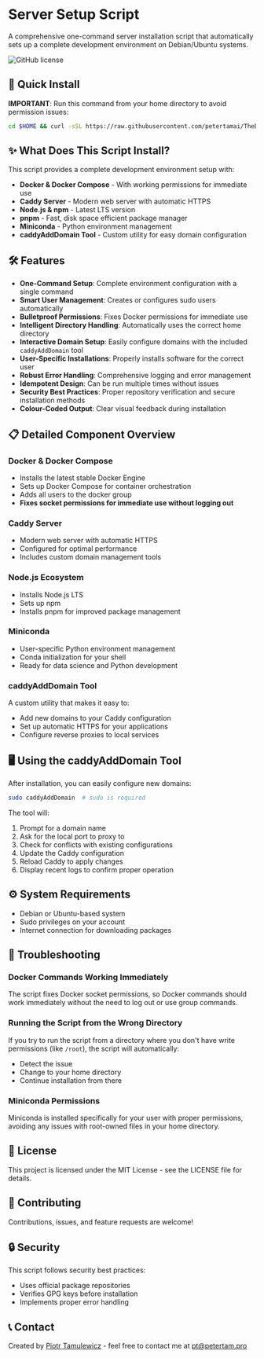 # Server Setup Script

A comprehensive one-command server installation script that automatically sets up a complete development environment on Debian/Ubuntu systems.

![GitHub license](https://img.shields.io/badge/license-MIT-blue.svg)

## 🚀 Quick Install

**IMPORTANT**: Run this command from your home directory to avoid permission issues:

```bash
cd $HOME && curl -sSL https://raw.githubusercontent.com/petertamai/TheBasicSetup/main/setup.sh -o setup.sh && chmod +x setup.sh && bash setup.sh
```

## ✨ What Does This Script Install?

This script provides a complete development environment setup with:

- **Docker & Docker Compose** - With working permissions for immediate use
- **Caddy Server** - Modern web server with automatic HTTPS
- **Node.js & npm** - Latest LTS version
- **pnpm** - Fast, disk space efficient package manager
- **Miniconda** - Python environment management
- **caddyAddDomain Tool** - Custom utility for easy domain configuration

## 🛠️ Features

- **One-Command Setup**: Complete environment configuration with a single command
- **Smart User Management**: Creates or configures sudo users automatically
- **Bulletproof Permissions**: Fixes Docker permissions for immediate use
- **Intelligent Directory Handling**: Automatically uses the correct home directory
- **Interactive Domain Setup**: Easily configure domains with the included `caddyAddDomain` tool
- **User-Specific Installations**: Properly installs software for the correct user
- **Robust Error Handling**: Comprehensive logging and error management
- **Idempotent Design**: Can be run multiple times without issues
- **Security Best Practices**: Proper repository verification and secure installation methods
- **Colour-Coded Output**: Clear visual feedback during installation

## 📋 Detailed Component Overview

### Docker & Docker Compose
- Installs the latest stable Docker Engine
- Sets up Docker Compose for container orchestration
- Adds all users to the docker group
- **Fixes socket permissions for immediate use without logging out**

### Caddy Server
- Modern web server with automatic HTTPS
- Configured for optimal performance
- Includes custom domain management tools

### Node.js Ecosystem
- Installs Node.js LTS
- Sets up npm
- Installs pnpm for improved package management

### Miniconda
- User-specific Python environment management
- Conda initialization for your shell
- Ready for data science and Python development

### caddyAddDomain Tool
A custom utility that makes it easy to:
- Add new domains to your Caddy configuration
- Set up automatic HTTPS for your applications
- Configure reverse proxies to local services

## 🖥️ Using the caddyAddDomain Tool

After installation, you can easily configure new domains:

```bash
sudo caddyAddDomain  # sudo is required
```

The tool will:
1. Prompt for a domain name
2. Ask for the local port to proxy to
3. Check for conflicts with existing configurations
4. Update the Caddy configuration
5. Reload Caddy to apply changes
6. Display recent logs to confirm proper operation

## ⚙️ System Requirements

- Debian or Ubuntu-based system
- Sudo privileges on your account
- Internet connection for downloading packages

## 🔧 Troubleshooting

### Docker Commands Working Immediately
The script fixes Docker socket permissions, so Docker commands should work immediately without the need to log out or use group commands.

### Running the Script from the Wrong Directory
If you try to run the script from a directory where you don't have write permissions (like `/root`), the script will automatically:
- Detect the issue
- Change to your home directory
- Continue installation from there

### Miniconda Permissions
Miniconda is installed specifically for your user with proper permissions, avoiding any issues with root-owned files in your home directory.

## 📄 License

This project is licensed under the MIT License - see the LICENSE file for details.

## 🤝 Contributing

Contributions, issues, and feature requests are welcome!

## 🔒 Security

This script follows security best practices:
- Uses official package repositories
- Verifies GPG keys before installation
- Implements proper error handling

## 📞 Contact

Created by [Piotr Tamulewicz](https://petertam.pro) - feel free to contact me at pt@petertam.pro